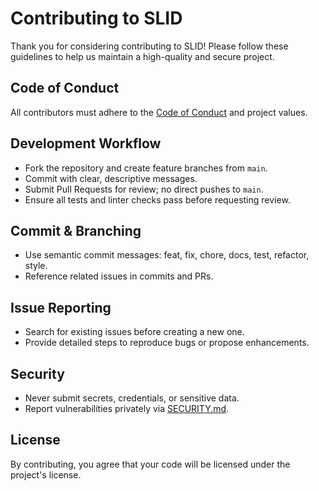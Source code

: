 
# Contributing to SLID

Thank you for considering contributing to SLID!
Please follow these guidelines to help us maintain a high-quality and secure project.

## Code of Conduct
All contributors must adhere to the [Code of Conduct](CODE_OF_CONDUCT.md) and project values.

## Development Workflow
- Fork the repository and create feature branches from `main`.
- Commit with clear, descriptive messages.
- Submit Pull Requests for review; no direct pushes to `main`.
- Ensure all tests and linter checks pass before requesting review.

## Commit & Branching
- Use semantic commit messages: feat, fix, chore, docs, test, refactor, style.
- Reference related issues in commits and PRs.

## Issue Reporting
- Search for existing issues before creating a new one.
- Provide detailed steps to reproduce bugs or propose enhancements.

## Security
- Never submit secrets, credentials, or sensitive data.
- Report vulnerabilities privately via [SECURITY.md](SECURITY.md).

## License
By contributing, you agree that your code will be licensed under the project's license.
